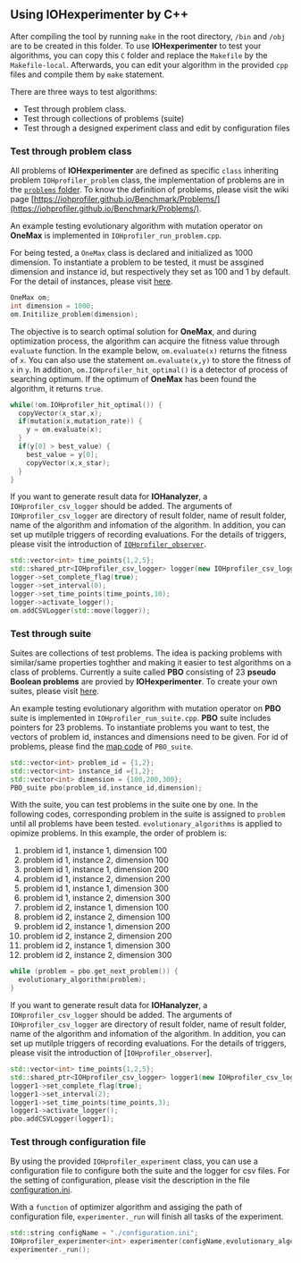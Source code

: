 ## Using IOHexperimenter by C++

After compiling the tool by running `make` in the root directory, `/bin` and `/obj` are to be created in this folder. To use __IOHexperimenter__ to test your algorithms, you can copy this `C` folder and replace the `Makefile` by the `Makefile-local`. Afterwards, you can edit your algorithm in the provided `cpp` files and compile them by `make` statement.

There are three ways to test algorithms:
* Test through problem class.
* Test through collections of problems (suite)
* Test through a designed experiment class and edit by configuration files

### Test through problem class
All problems of __IOHexperimenter__ are defined as specific `class` inheriting problem `IOHprofiler_problem` class, the implementation of problems are in the [`problems` folder](src/Problems). To know the definition of problems, please visit the wiki page [https://iohprofiler.github.io/Benchmark/Problems/](https://iohprofiler.github.io/Benchmark/Problems/).

An example testing evolutionary algorithm with mutation operator on __OneMax__ is implemented in `IOHprofiler_run_problem.cpp`. 

For being tested, a `OneMax` class is declared and initialized as 1000 dimension. To instantiate a problem to be tested, it must be assgined dimension and instance id, but respectively they set as 100 and 1 by default. For the detail of instances, please visit [here](https://iohprofiler.github.io/Benchmark/Transformation/).
```cpp
OneMax om;
int dimension = 1000;
om.Initilize_problem(dimension);
```

The objective is to search optimal solution for __OneMax__, and during optimization process, the algorithm can acquire the fitness value through `evaluate` function. In the example below, `om.evaluate(x)` returns the fitness of `x`. You can also use the statement `om.evaluate(x,y)` to store the fitness of `x` in `y`. In addition, `om.IOHprofiler_hit_optimal()` is a detector of process of searching optimum. If the optimum of __OneMax__ has been found the algorithm, it returns `true`.
```cpp
while(!om.IOHprofiler_hit_optimal()) {
  copyVector(x_star,x);
  if(mutation(x,mutation_rate)) {
    y = om.evaluate(x);
  }
  if(y[0] > best_value) {
    best_value = y[0];
    copyVector(x,x_star);
  }
}
```

If you want to generate result data for __IOHanalyzer__, a `IOHprofiler_csv_logger` should be added. The arguments of `IOHprofiler_csv_logger` are directory of result folder, name of result folder, name of the algorithm and infomation of the algorithm. In addition, you can set up mutilple triggers of recording evaluations. For the details of triggers, please visit the introduction of [`IOHprofiler_observer`]().
```cpp
std::vector<int> time_points{1,2,5};
std::shared_ptr<IOHprofiler_csv_logger> logger(new IOHprofiler_csv_logger("./","run_problem","EA","EA"));
logger->set_complete_flag(true);
logger->set_interval(0);
logger->set_time_points(time_points,10);
logger->activate_logger();
om.addCSVLogger(std::move(logger));
```

### Test through suite
Suites are collections of test problems. The idea is packing problems with similar/same properties toghther and making it easier to test algorithms on a class of problems. Currently a suite called __PBO__ consisting of 23 __pseudo Boolean problems__ are provied by __IOHexperimenter__. To create your own suites, please visit [here](src/Suites).

An example testing evolutionary algorithm with mutation operator on __PBO__ suite is implemented in `IOHprofiler_run_suite.cpp`. __PBO__ suite includes pointers for 23 problems. To instantiate problems you want to test, the vectors of problem id, instances and dimensions need to be given. For id of problems, please find the [map code](src/Suites/IOHprofiler_PBO_suite.hpp) of `PBO_suite`. 
```cpp
std::vector<int> problem_id = {1,2};
std::vector<int> instance_id ={1,2};
std::vector<int> dimension = {100,200,300};
PBO_suite pbo(problem_id,instance_id,dimension);
```

With the suite, you can test problems in the suite one by one. In the following codes, corresponding problem in the suite is assigned to `problem` until all problems have been tested. `evolutionary_algorithms` is applied to opimize problems. In this example, the order of problem is:

1. problem id 1, instance 1, dimension 100
2. problem id 1, instance 2, dimension 100
3. problem id 1, instance 1, dimension 200
4. problem id 1, instance 2, dimension 200
5. problem id 1, instance 1, dimension 300
6. problem id 1, instance 2, dimension 300
7. problem id 2, instance 1, dimension 100
8. problem id 2, instance 2, dimension 100
9. problem id 2, instance 1, dimension 200
10. problem id 2, instance 2, dimension 200
11. problem id 2, instance 1, dimension 300
12. problem id 2, instance 2, dimension 300

```cpp
while (problem = pbo.get_next_problem()) {
  evolutionary_algorithm(problem);
}
```

If you want to generate result data for __IOHanalyzer__, a `IOHprofiler_csv_logger` should be added. The arguments of `IOHprofiler_csv_logger` are directory of result folder, name of result folder, name of the algorithm and infomation of the algorithm. In addition, you can set up mutilple triggers of recording evaluations. For the details of triggers, please visit the introduction of [`IOHprofiler_observer`].
```cpp
std::vector<int> time_points{1,2,5};
std::shared_ptr<IOHprofiler_csv_logger> logger1(new IOHprofiler_csv_logger("./","run_suite","EA","EA"));
logger1->set_complete_flag(true);
logger1->set_interval(2);
logger1->set_time_points(time_points,3);
logger1->activate_logger();
pbo.addCSVLogger(logger1);
```

### Test through configuration file

By using the provided `IOHprofiler_experiment` class, you can use a configuration file to configure both the suite and the logger for csv files. For the setting of configuration, please visit the description in the file [configuration.ini](build/C/configuration.ini). 

With a `function` of optimizer algorithm and assiging the path of configuration file, `experimenter._run` will finish all tasks of the experiment.

```cpp
std::string configName = "./configuration.ini";
IOHprofiler_experimenter<int> experimenter(configName,evolutionary_algorithm);
experimenter._run();
```

